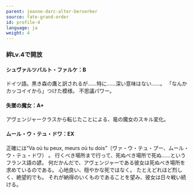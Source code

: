```yaml
---
parent: jeanne-darc-alter-berserker
source: fate-grand-order
id: profile-4
language: ja
weight: 4
---
```


### 絆Lv.4で開放

#### シュヴァルツバルト・ファルケ：B

ドイツ語。黒き森の鷹と訳されるが……特に……深い意味はない……。
「なんかカッコイイから」つけた模様。
不思議パワー。

#### 失墜の魔女：A+

アヴェンジャークラスから転じたことによる、竜の魔女のスキル変化。

#### ムール・ウ・テュ・ドワ：EX

正確には“Va où tu peux, meurs où tu dois”（ヴァ・ウ・テュ・プー、ムール・ウ・テュ・ドワ） 。
行くべき場所まで行って、死ぬべき場所で死ぬ……というフランス語の諺。
何だかんだで、アヴェンジャーである彼女は死ぬべき場所を求めているのである。
心地良い、穏やかな死ではなく。
たとえどれほど烈しく、絶望的でも。
それが納得のいくものであることを望み、彼女は日々戦い続ける。
